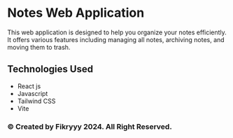 # Notes Web Application
This web application is designed to help you organize your notes efficiently. It offers various features including managing all notes, archiving notes, and moving them to trash.

## Technologies Used
- React js
- Javascript
- Tailwind CSS
- Vite

### © Created by Fikryyy 2024. All Right Reserved.
















